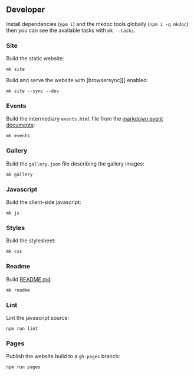 ## Developer

Install dependencies (`npm i`) and the mkdoc tools globally (`npm i -g mkdoc`) then you can see the available tasks with `mk --tasks`.

### Site

Build the static website:

```shell
mk site
```

Build and serve the website with [browsersync][] enabled:

```shell
mk site --sync --dev
```

### Events

Build the intermediary `events.html` file from the [markdown event documents](/doc/events):

```shell
mk events
```

### Gallery

Build the `gallery.json` file describing the gallery images:

```shell
mk gallery
```

### Javascript

Build the client-side javascript:

```shell
mk js
```

### Styles

Build the stylesheet:

```shell
mk css
```

### Readme

Build [README.md](/README.md):

```shell
mk readme
```

### Lint

Lint the javascript source:

```shell
npm run lint
```

### Pages

Publish the website build to a `gh-pages` branch:

```shell
npm run pages
```
